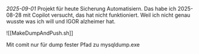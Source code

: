 *2025-09-01*
Projekt für heute Sicherung Automatisiern. Das habe ich 2025-08-28 mit Copilot versucht, das hat nicht funktioniert. Weil ich nicht genau wusste was ich will und IGOR alzheimer hat.



![[MakeDumpAndPush.sh]]

Mit comit nur für dump
fester Pfad zu mysqldump.exe